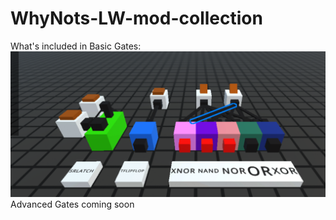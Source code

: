 # WhyNots-LW-mod-collection
What's included in Basic Gates:
![Screenshot](BasicDetails.PNG)
Advanced Gates coming soon
